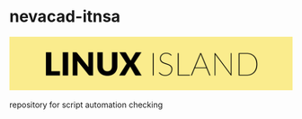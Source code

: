 # nevacad-itnsa

[![banner][2]][1]

[1]: https://github.com/Kyuubang
[2]: linux-island.png (banner)

repository for script automation checking
